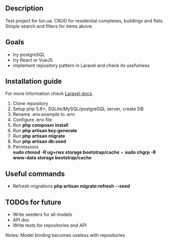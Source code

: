 
## Description

Test project for lun.ua. CRUD for residential complexes, buildings and flats. Simple search and filters for items above.


## Goals

- try postgreSQL
- try React or VueJS
- implement repository pattern in Laravel and check its usefulness


## Installation guide

For more information check [Laravel docs](https://laravel.com/docs/5.4/installation).

1. Clone repository
2. Setup php 5.6+, SQLite/MySQL/postgreSQL server, create DB
3. Rename .env.example to .env
4. Configure .env file
5. Run **php composer install**
5. Run **php artisan key:generate**
6. Run **php artisan migrate**
7. Run **php artisan db:seed**
8. Permissions  
    **sudo chmod -R ug+rwx storage bootstrap/cache**
    \+ **sudo chgrp -R www-data storage bootstrap/cache**

## Useful commands

- Refresh migrations **php artisan migrate:refresh --seed**

## TODOs for future
- Write seeders for all models
- API doc
- Write tests for repositories and API




Notes:
Model binding becomes useless with repositories
